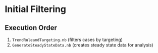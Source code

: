 # Initial Filtering

## Execution Order

1. `TrendRuleandTargeting.nb` (filters cases by targeting)
2. `GenerateSteadyStateData.nb` (creates steady state data for analysis)


